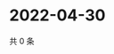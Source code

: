 # 2022-04-30

共 0 条

<!-- BEGIN WEIBO -->
<!-- 最后更新时间 Sat Apr 30 2022 08:30:12 GMT+0800 (China Standard Time) -->

<!-- END WEIBO -->

